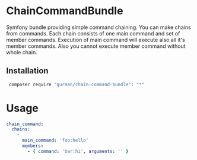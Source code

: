 # ChainCommandBundle
Symfony bundle providing simple command chaining. You can make chains from commands. Each chain consists of one main command
and set of member commands. Execution of main command will execute also all it's member commands. Also you cannot execute
member command without whole chain.

Installation
------------

```bash
 composer require "gurman/chain-command-bundle": "*"
```

Usage
======
```yaml
chain_command:
  chains:
    -
      main_command: 'foo:hello'
      members:
        - { command: 'bar:hi', arguments: '' }
```
